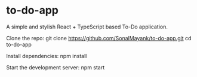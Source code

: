 # to-do-app
A simple and stylish React + TypeScript based To-Do application.

Clone the repo:
git clone https://github.com/SonalMayank/to-do-app.git
cd to-do-app

Install dependencies:
npm install

Start the development server:
npm start      
